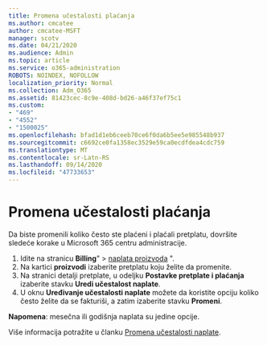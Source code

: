 ```yaml
---
title: Promena učestalosti plaćanja
ms.author: cmcatee
author: cmcatee-MSFT
manager: scotv
ms.date: 04/21/2020
ms.audience: Admin
ms.topic: article
ms.service: o365-administration
ROBOTS: NOINDEX, NOFOLLOW
localization_priority: Normal
ms.collection: Adm_O365
ms.assetid: 81423cec-8c9e-408d-bd26-a46f37ef75c1
ms.custom:
- "469"
- "4552"
- "1500025"
ms.openlocfilehash: bfad1d1eb6ceeb70ce6f0da6b5ee5e985548b937
ms.sourcegitcommit: c6692ce0fa1358ec3529e59ca0ecdfdea4cdc759
ms.translationtype: MT
ms.contentlocale: sr-Latn-RS
ms.lasthandoff: 09/14/2020
ms.locfileid: "47733653"
---
```

# <a name="change-how-often-you-pay"></a>Promena učestalosti plaćanja

Da biste promenili koliko često ste plaćeni i plaćali pretplatu, dovršite sledeće korake u Microsoft 365 centru administracije.

1. Idite na stranicu **Billing**"  >  [naplata proizvoda](https://go.microsoft.com/fwlink/p/?linkid=842054) ".
2. Na kartici **proizvodi** izaberite pretplatu koju želite da promenite. 
3. Na stranici detalji pretplate, u odeljku **Postavke pretplate i plaćanja** izaberite stavku **Uredi učestalost naplate**.
4. U oknu **Uređivanje učestalosti naplate** možete da koristite opciju koliko često želite da se fakturiši, a zatim izaberite stavku **Promeni**.

**Napomena**: mesečna ili godišnja naplata su jedine opcije.

Više informacija potražite u članku [Promena učestalosti naplate](https://docs.microsoft.com/microsoft-365/commerce/billing-and-payments/change-payment-frequency).
